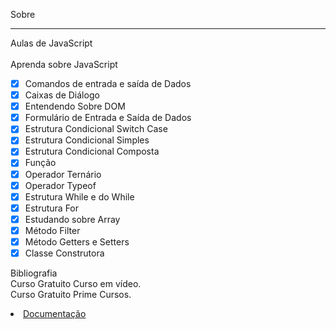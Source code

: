 Sobre
___
Aulas de JavaScript<br>
<br>
Aprenda sobre JavaScript
* [x] Comandos de entrada e saída de Dados
* [x] Caixas de Diálogo
* [x] Entendendo Sobre DOM 
* [x] Formulário de Entrada e Saída de Dados
* [x] Estrutura Condicional Switch Case
* [x] Estrutura Condicional Simples
* [x] Estrutura Condicional Composta
* [x] Função
* [x] Operador Ternário
* [x] Operador Typeof
* [x] Estrutura While e do While
* [x] Estrutura For
* [x] Estudando sobre Array
* [x] Método Filter 
* [x] Método Getters e Setters
* [x] Classe Construtora

Bibliografia <br>
Curso Gratuito Curso em vídeo. <br>
Curso Gratuito Prime Cursos. <br>

<li><a href="https://developer.mozilla.org/pt-BR/docs/Web#documenta%C3%A7%C3%A3o_para_desenvolvedores_web" target="_blank">Documentação</a></li>


